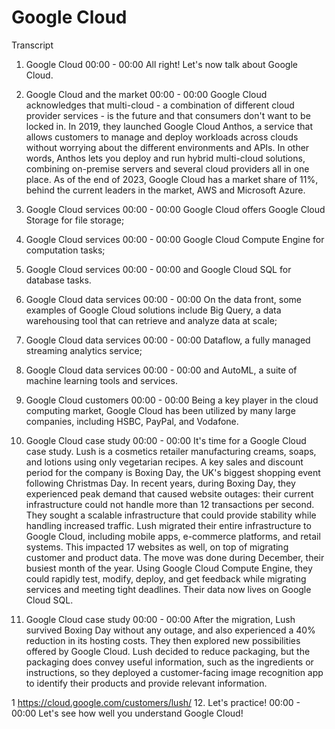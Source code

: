 # Google Cloud

Transcript
1. Google Cloud
00:00 - 00:00
All right! Let's now talk about Google Cloud.

2. Google Cloud and the market
00:00 - 00:00
Google Cloud acknowledges that multi-cloud - a combination of different cloud provider services - is the future and that consumers don't want to be locked in. In 2019, they launched Google Cloud Anthos, a service that allows customers to manage and deploy workloads across clouds without worrying about the different environments and APIs. In other words, Anthos lets you deploy and run hybrid multi-cloud solutions, combining on-premise servers and several cloud providers all in one place. As of the end of 2023, Google Cloud has a market share of 11%, behind the current leaders in the market, AWS and Microsoft Azure.

3. Google Cloud services
00:00 - 00:00
Google Cloud offers Google Cloud Storage for file storage;

4. Google Cloud services
00:00 - 00:00
Google Cloud Compute Engine for computation tasks;

5. Google Cloud services
00:00 - 00:00
and Google Cloud SQL for database tasks.

6. Google Cloud data services
00:00 - 00:00
On the data front, some examples of Google Cloud solutions include Big Query, a data warehousing tool that can retrieve and analyze data at scale;

7. Google Cloud data services
00:00 - 00:00
Dataflow, a fully managed streaming analytics service;

8. Google Cloud data services
00:00 - 00:00
and AutoML, a suite of machine learning tools and services.

9. Google Cloud customers
00:00 - 00:00
Being a key player in the cloud computing market, Google Cloud has been utilized by many large companies, including HSBC, PayPal, and Vodafone.

10. Google Cloud case study
00:00 - 00:00
It's time for a Google Cloud case study. Lush is a cosmetics retailer manufacturing creams, soaps, and lotions using only vegetarian recipes. A key sales and discount period for the company is Boxing Day, the UK's biggest shopping event following Christmas Day. In recent years, during Boxing Day, they experienced peak demand that caused website outages: their current infrastructure could not handle more than 12 transactions per second. They sought a scalable infrastructure that could provide stability while handling increased traffic. Lush migrated their entire infrastructure to Google Cloud, including mobile apps, e-commerce platforms, and retail systems. This impacted 17 websites as well, on top of migrating customer and product data. The move was done during December, their busiest month of the year. Using Google Cloud Compute Engine, they could rapidly test, modify, deploy, and get feedback while migrating services and meeting tight deadlines. Their data now lives on Google Cloud SQL.

11. Google Cloud case study
00:00 - 00:00
After the migration, Lush survived Boxing Day without any outage, and also experienced a 40% reduction in its hosting costs. They then explored new possibilities offered by Google Cloud. Lush decided to reduce packaging, but the packaging does convey useful information, such as the ingredients or instructions, so they deployed a customer-facing image recognition app to identify their products and provide relevant information.

1 https://cloud.google.com/customers/lush/
12. Let's practice!
00:00 - 00:00
Let's see how well you understand Google Cloud!